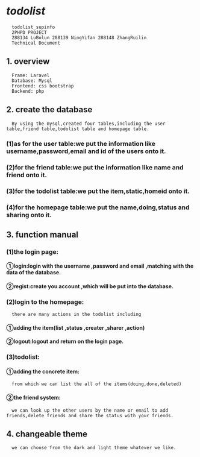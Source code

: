 # _todolist_
      todolist_supinfo
      2PHPD PROJECT
      288134 LuBolun 288139 NingYifan 288148 ZhangRuilin 
      Technical Document
## 1.	overview
      Frame: Laravel
      Database: Mysql
      Frontend: css bootstrap
      Backend: php
## 2.  create the database
      By using the mysql,created four tables,including the user table,friend table,todolist table and homepage table.
### (1)as for the user table:we put the information like username,password,email and id of the users onto it.
### (2)for the friend table:we put the information like name and friend onto it.
### (3)for the todolist table:we put the item,static,homeid onto it.
### (4)for the homepage table:we put the name,doing,status and sharing onto it.
## 3.  function manual
### (1)the login page:
#### ①login:login with the username ,password and email ,matching with the data of the database.
#### ②regist:create you account ,which will be put into the database.
### (2)login to the homepage:
      there are many actions in the todolist including 
#### ①adding the item(list ,status ,creater ,sharer ,action)
#### ②logout:logout and return on the login page.
### (3)todolist:
#### ①adding the concrete item:
      from which we can list the all of the items(doing,done,deleted)
#### ②the friend system:
      we can look up the other users by the name or email to add friends,delete friends and share the status with your friends.
## 4. changeable theme
      we can choose from the dark and light theme whatever we like.
